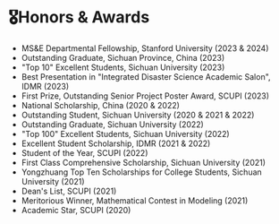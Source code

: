 # 🎖Honors & Awards

- MS&E Departmental Fellowship, Stanford University (2023 & 2024)
- Outstanding Graduate, Sichuan Province, China (2023)
- "Top 10" Excellent Students, Sichuan University (2023)
- Best Presentation in "Integrated Disaster Science Academic Salon", IDMR (2023)
- First Prize, Outstanding Senior Project Poster Award, SCUPI (2023)
- National Scholarship, China (2020 & 2022)
- Outstanding Student, Sichuan University (2020 & 2021 & 2022)
- Outstanding Graduate, Sichuan University (2022)
- "Top 100" Excellent Students, Sichuan University (2022)
- Excellent Student Scholarship, IDMR (2021 & 2022)
- Student of the Year, SCUPI (2022)
- First Class Comprehensive Scholarship, Sichuan University (2021)
- Yongzhuang Top Ten Scholarships for College Students, Sichuan University (2021)
- Dean's List, SCUPI (2021)
- Meritorious Winner, Mathematical Contest in Modeling (2021)
- Academic Star, SCUPI (2020) 
